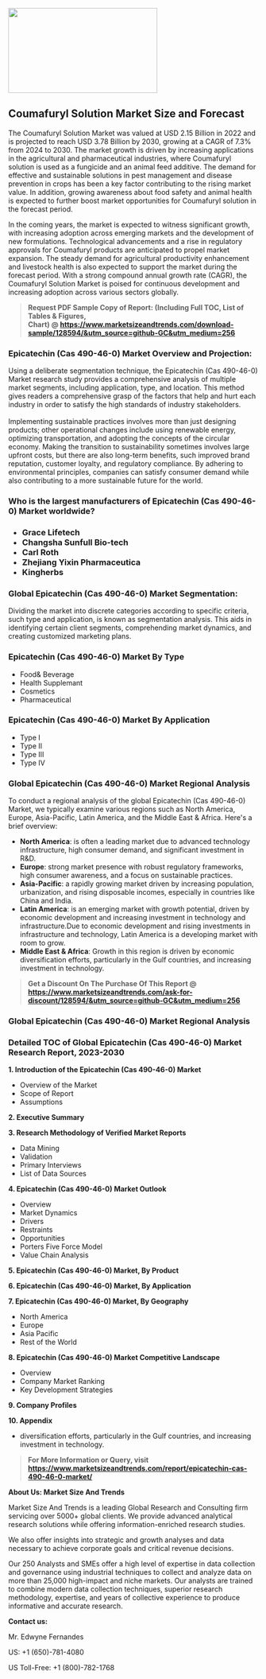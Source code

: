<p><img class="alignnone size-medium wp-image-20088" src="https://ffe5etoiles.com/wp-content/uploads/2024/12/MST1-300x171.png" alt="" width="300" height="171" /></p><h2>Coumafuryl Solution Market Size and Forecast</h2><p>The Coumafuryl Solution Market was valued at USD 2.15 Billion in 2022 and is projected to reach USD 3.78 Billion by 2030, growing at a CAGR of 7.3% from 2024 to 2030. The market growth is driven by increasing applications in the agricultural and pharmaceutical industries, where Coumafuryl solution is used as a fungicide and an animal feed additive. The demand for effective and sustainable solutions in pest management and disease prevention in crops has been a key factor contributing to the rising market value. In addition, growing awareness about food safety and animal health is expected to further boost market opportunities for Coumafuryl solution in the forecast period.</p><p>In the coming years, the market is expected to witness significant growth, with increasing adoption across emerging markets and the development of new formulations. Technological advancements and a rise in regulatory approvals for Coumafuryl products are anticipated to propel market expansion. The steady demand for agricultural productivity enhancement and livestock health is also expected to support the market during the forecast period. With a strong compound annual growth rate (CAGR), the Coumafuryl Solution Market is poised for continuous development and increasing adoption across various sectors globally.</p></p><blockquote id="" class=""><strong>Request PDF Sample Copy of Report: (Including Full TOC, List of Tables &amp; Figures, Chart)&nbsp;@&nbsp;<strong><a href="https://www.marketsizeandtrends.com/download-sample/128594/&utm_source=github-GC&utm_medium=256" target="_blank">https://www.marketsizeandtrends.com/download-sample/128594/&utm_source=github-GC&utm_medium=256</a></strong></strong></blockquote><h3 id="" class="">Epicatechin (Cas 490-46-0) Market&nbsp;Overview and Projection:</h3><p id="" class="">Using a deliberate segmentation technique, the Epicatechin (Cas 490-46-0) Market research study provides a comprehensive analysis of multiple market segments, including application, type, and location. This method gives readers a comprehensive grasp of the factors that help and hurt each industry in order to satisfy the high standards of industry stakeholders. <br /> <br />Implementing sustainable practices involves more than just designing products; other operational changes include using renewable energy, optimizing transportation, and adopting the concepts of the circular economy. Making the transition to sustainability sometimes involves large upfront costs, but there are also long-term benefits, such improved brand reputation, customer loyalty, and regulatory compliance. By adhering to environmental principles, companies can satisfy consumer demand while also contributing to a more sustainable future for the world.</p><h3 id="" class="">Who is the largest manufacturers of&nbsp;Epicatechin (Cas 490-46-0) Market worldwide?</h3><h3 class=""><p><ul><li>Grace Lifetech </li><li> Changsha Sunfull Bio-tech </li><li> Carl Roth </li><li> Zhejiang Yixin Pharmaceutica </li><li> Kingherbs</li></ul></p></h3><h3 id="" class="">Global&nbsp;Epicatechin (Cas 490-46-0) Market Segmentation:</h3><p id="" class="">Dividing the market into discrete categories according to specific criteria, such type and application, is known as segmentation analysis. This aids in identifying certain client segments, comprehending market dynamics, and creating customized marketing plans.</p><h3 id="" class="">Epicatechin (Cas 490-46-0) Market&nbsp;By Type</h3><p><p><ul><li>Food& Beverage</li><li> Health Supplemant</li><li> Cosmetics</li><li> Pharmaceutical</p></li></ul></p></p><h3 id="" class="">Epicatechin (Cas 490-46-0) Market&nbsp;By Application</h3><p class=""><p><ul><li>Type I</li><li> Type II</li><li> Type III</li><li> Type IV</li></ul></p></p><h3 id="" class="">Global Epicatechin (Cas 490-46-0) Market Regional Analysis</h3><p id="" class="">To conduct a regional analysis of the global Epicatechin (Cas 490-46-0) Market, we typically examine various regions such as North America, Europe, Asia-Pacific, Latin America, and the Middle East &amp; Africa. Here's a brief overview:</p><ul><li><strong>North America</strong>: is often a leading market due to advanced technology infrastructure, high consumer demand, and significant investment in R&amp;D.</li><li><strong>Europe</strong>: strong market presence with robust regulatory frameworks, high consumer awareness, and a focus on sustainable practices.</li><li><strong>Asia-Pacific</strong>: a rapidly growing market driven by increasing population, urbanization, and rising disposable incomes, especially in countries like China and India.</li><li><strong>Latin America</strong>: is an emerging market with growth potential, driven by economic development and increasing investment in technology and infrastructure.Due to economic development and rising investments in infrastructure and technology, Latin America is a developing market with room to grow.</li><li><strong>Middle East &amp; Africa</strong>: Growth in this region is driven by economic diversification efforts, particularly in the Gulf countries, and increasing investment in technology.</li></ul><blockquote id="" class=""><strong>Get a Discount On The Purchase Of This Report @ <strong><a href="https://www.marketsizeandtrends.com/ask-for-discount/128594/&utm_source=github-GC&utm_medium=256" target="_blank">https://www.marketsizeandtrends.com/ask-for-discount/128594/&utm_source=github-GC&utm_medium=256</a></strong></strong></blockquote><h3 id="" class="">Global Epicatechin (Cas 490-46-0) Market Regional Analysis</h3><h3 id="" class="">Detailed TOC of Global Epicatechin (Cas 490-46-0) Market Research Report, 2023-2030</h3><p id="" class=""><strong>1. Introduction of the Epicatechin (Cas 490-46-0) Market</strong></p><ul><li>Overview of the Market</li><li>Scope of Report</li><li>Assumptions</li></ul><p id="" class=""><strong>2. Executive Summary</strong></p><p id="" class=""><strong>3. Research Methodology of Verified Market Reports</strong></p><ul><li>Data Mining</li><li>Validation</li><li>Primary Interviews</li><li>List of Data Sources</li></ul><p id="" class=""><strong>4. Epicatechin (Cas 490-46-0) Market Outlook</strong></p><ul><li>Overview</li><li>Market Dynamics</li><li>Drivers</li><li>Restraints</li><li>Opportunities</li><li>Porters Five Force Model</li><li>Value Chain Analysis</li></ul><p id="" class=""><strong>5. Epicatechin (Cas 490-46-0) Market, By Product</strong></p><p id="" class=""><strong>6. Epicatechin (Cas 490-46-0) Market, By Application</strong></p><p id="" class=""><strong>7. Epicatechin (Cas 490-46-0) Market, By Geography</strong></p><ul><li>North America</li><li>Europe</li><li>Asia Pacific</li><li>Rest of the World</li></ul><p id="" class=""><strong>8. Epicatechin (Cas 490-46-0) Market Competitive Landscape</strong></p><ul><li>Overview</li><li>Company Market Ranking</li><li>Key Development Strategies</li></ul><p id="" class=""><strong>9. Company Profiles</strong></p><p id="" class=""><strong>10. Appendix</strong></p><ul><li>diversification efforts, particularly in the Gulf countries, and increasing investment in technology.</li></ul><blockquote id="" class=""><strong>For More Information or Query, visit <strong><strong><a href="https://www.marketsizeandtrends.com/report/epicatechin-cas-490-46-0-market/" target="_blank">https://www.marketsizeandtrends.com/report/epicatechin-cas-490-46-0-market/</a></strong></strong></strong></blockquote><p id="" class=""><strong>About Us: Market Size And Trends</strong></p><p id="" class="">Market Size And Trends is a leading Global Research and Consulting firm servicing over 5000+ global clients. We provide advanced analytical research solutions while offering information-enriched research studies.</p><p id="" class="">We also offer insights into strategic and growth analyses and data necessary to achieve corporate goals and critical revenue decisions.</p><p id="" class="">Our 250 Analysts and SMEs offer a high level of expertise in data collection and governance using industrial techniques to collect and analyze data on more than 25,000 high-impact and niche markets. Our analysts are trained to combine modern data collection techniques, superior research methodology, expertise, and years of collective experience to produce informative and accurate research.</p><p id="" class=""><strong>Contact us:</strong></p><p id="" class="">Mr. Edwyne Fernandes</p><p id="" class="">US: +1 (650)-781-4080</p><p id="" class="">US Toll-Free: +1 (800)-782-1768</p>

